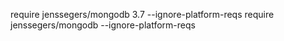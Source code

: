require jenssegers/mongodb 3.7 --ignore-platform-reqs
require jenssegers/mongodb --ignore-platform-reqs
